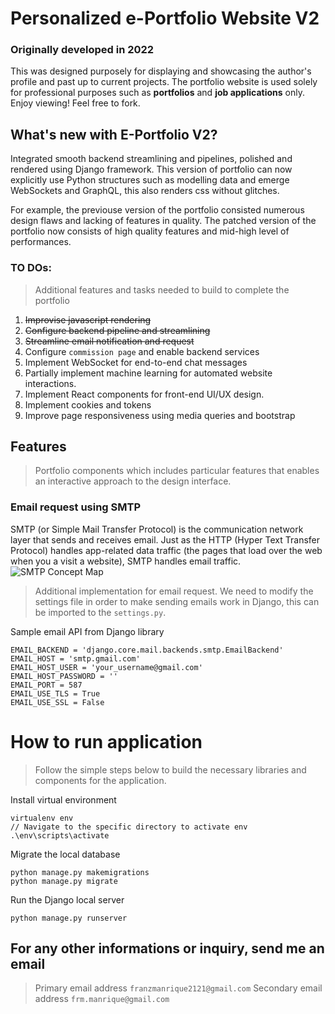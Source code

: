 # Personalized e-Portfolio Website V2

### Originally developed in 2022
This was designed purposely for displaying and showcasing the author's profile and past up to current projects. The portfolio website is used solely for professional purposes such as **portfolios** and **job applications** only. Enjoy viewing! Feel free to fork. 

## What's new with E-Portfolio V2?
Integrated smooth backend streamlining and pipelines, polished and rendered using Django framework. This version of portfolio can now explicitly use Python structures such as modelling data and emerge WebSockets and GraphQL, this also renders css without glitches. 

For example, the previouse version of the portfolio consisted numerous design flaws and lacking of features in quality. The patched version of the portfolio now consists of high quality features and mid-high level of performances.

### TO DOs:
>Additional features and tasks needed to build to complete the portfolio
1. ~~Improvise javascript rendering~~
2. ~~Configure backend pipeline and streamlining~~
3. ~~Streamline email notification and request~~
4. Configure `commission page` and enable backend services
5. Implement WebSocket for end-to-end chat messages
6. Partially implement machine learning for automated website interactions.
7. Implement React components for front-end UI/UX design.
8. Implement cookies and tokens
9. Improve page responsiveness using media queries and bootstrap

## Features
> Portfolio components which includes particular features that enables an interactive approach to the design interface.
### Email request using SMTP
SMTP (or Simple Mail Transfer Protocol) is the communication network layer that sends and receives email. Just as the HTTP (Hyper Text Transfer Protocol) handles app-related data traffic (the pages that load over the web when you a visit a website), SMTP handles email traffic.
![SMTP Concept Map](https://global-uploads.webflow.com/5ebea55066f36f531dec5b32/64cc4a7945d018fd927a9d88_2.webp)

>Additional implementation for email request.
We need to modify the settings file in order to make sending emails work in Django, this can be imported to the `settings.py`.

Sample email API from Django library
```
EMAIL_BACKEND = 'django.core.mail.backends.smtp.EmailBackend'
EMAIL_HOST = 'smtp.gmail.com'
EMAIL_HOST_USER = 'your_username@gmail.com'
EMAIL_HOST_PASSWORD = ''
EMAIL_PORT = 587
EMAIL_USE_TLS = True
EMAIL_USE_SSL = False
```



# How to run application
> Follow the simple steps below to build the necessary libraries and components for the application.

Install virtual environment
```
virtualenv env
// Navigate to the specific directory to activate env
.\env\scripts\activate
```
Migrate the local database
```
python manage.py makemigrations
python manage.py migrate
```
Run the Django local server
```
python manage.py runserver
```




## For any other informations or inquiry, send me an email
>Primary email address
`franzmanrique2121@gmail.com`
>Secondary email address
`frm.manrique@gmail.com`